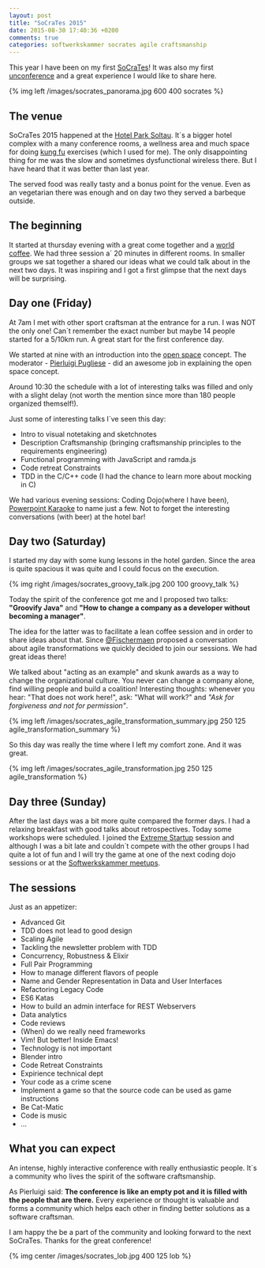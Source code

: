 ```yaml
---
layout: post
title: "SoCraTes 2015"
date: 2015-08-30 17:40:36 +0200
comments: true
categories: softwerkskammer socrates agile craftsmanship
---
```

This year I have been on my first [SoCraTes][1]! It was also my first [unconference][2] and a great experience I would like to share here.

{% img left /images/socrates_panorama.jpg 600 400 socrates %}

## The venue

SoCraTes 2015 happened at the [Hotel Park Soltau][4]. It´s a bigger hotel complex with a many conference rooms, a wellness area and much space for doing [kung fu][5] exercises (which I used for me). The only disappointing thing for me was the slow and sometimes dysfunctional wireless there. But I have heard that it was better than last year.

The served food was really tasty and a bonus point for the venue. Even as an vegetarian there was enough and on day two they served a barbeque outside.

## The beginning

It started at thursday evening with a great come together and a [world coffee][3]. We had three session a´ 20 minutes in different rooms. In smaller groups we sat together a shared our ideas what we could talk about in the next two days. It was inspiring and I got a first glimpse that the next days will be surprising.

## Day one (Friday)
At 7am I met with other sport craftsman at the entrance for a run. I was NOT the only one! Can´t remember the exact number but maybe 14 people started for a 5/10km run. A great start for the first conference day.

We started at nine with an introduction into the [open space][6] concept. The moderator - [Pierluigi Pugliese][7] - did an awesome job in explaining the open space concept.

Around 10:30 the schedule with a lot of interesting talks was filled and only with a slight delay (not worth the mention since more than 180 people organized themself!).

Just some of interesting talks I´ve seen this day:

* Intro to visual notetaking and sketchnotes
* Description Craftsmanship (bringing craftsmanship principles to the requirements engineering)
* Functional programming with JavaScript and ramda.js
* Code retreat Constraints
* TDD in the C/C++ code (I had the chance to learn more about mocking in C)

We had various evening sessions: Coding Dojo(where I have been), [Powerpoint Karaoke][8] to name just a few. Not to forget the interesting conversations (with beer) at the hotel bar!

## Day two (Saturday)
I started my day with some kung lessons in the hotel garden. Since the area is quite spacious it was quite and I could focus on the execution.

{% img right /images/socrates_groovy_talk.jpg 200 100 groovy_talk %}

Today the spirit of the conference got me and I proposed two talks: **"Groovify Java"** and **"How to change a company as a developer without becoming a manager"**.

The idea for the latter was to facilitate a lean coffee session and in order to share ideas about that. Since [@Fischermaen][9] proposed a conversation about agile transformations we quickly decided to join our sessions. We had great ideas there!

We talked about "acting as an example" and skunk awards as a way to change the organizational culture. You never can change a company alone, find willing people and build a coalition! Interesting thoughts: whenever you hear: "That does not work here!", ask: "What will work?" and _"Ask for forgiveness and not for permission"_.

{% img left /images/socrates_agile_transformation_summary.jpg 250 125 agile_transformation_summary %}  

So this day was really the time where I left my comfort zone. And it was great.

{% img left /images/socrates_agile_transformation.jpg 250 125 agile_transformation %}

## Day three (Sunday)
After the last days was a bit more quite compared the former days. I had a relaxing breakfast with good talks about retrospectives. Today some workshops were scheduled. I joined the [Extreme Startup][10] session and although I was a bit late and couldn´t compete with the other groups I had quite a lot of fun and I will try the game at one of the next coding dojo sessions or at the [Softwerkskammer meetups][11].

## The sessions
Just as an appetizer:

* Advanced Git
* TDD does not lead to good design
* Scaling Agile
* Tackling the newsletter problem with TDD
* Concurrency, Robustness & Elixir
* Full Pair Programming
* How to manage different flavors of people
* Name and Gender Representation in Data and User Interfaces
* Refactoring Legacy Code
* ES6 Katas
* How to build an admin interface for REST Webservers
* Data analytics
* Code reviews
* (When) do we really need frameworks
* Vim! But better! Inside Emacs!
* Technology is not important
* Blender intro
* Code Retreat Constraints
* Expirience technical dept
* Your code as a crime scene
* Implement a game so that the source code can be used as game instructions
* Be Cat-Matic
* Code is music
* ...

## What you can expect
An intense, highly interactive conference with really enthusiastic people. It´s a community who lives the spirit of the software craftsmanship.

As Pierluigi said: __The conference is like an empty pot and it is filled with the people that are there.__ Every experience or thought is valuable and forms a community which helps each other in finding better solutions as a software craftsman.

I am happy the be a part of the community and looking forward to the next SoCraTes. Thanks for the great conference!

{% img center /images/socrates_lob.jpg 400 125 lob %}

[1]: https://www.socrates-conference.de/
[2]: https://en.wikipedia.org/wiki/Unconference
[3]: https://en.wikipedia.org/wiki/World_Caf%C3%A9_(conversational_process)
[4]: http://www.hotel-park-soltau.de/
[5]: http://www.whkd.de/
[6]: https://en.wikipedia.org/wiki/Open_Space_Technology
[7]: http://connexxo.com/about-us/pierluigi-pugliese/
[8]: https://en.wikipedia.org/wiki/Powerpoint-Karaoke
[9]: https://twitter.com/fischermaen
[10]: https://blog.codecentric.de/en/2015/06/extreme-startup-at-codecentric/
[11]: https://www.softwerkskammer.org/groups/luebeck
